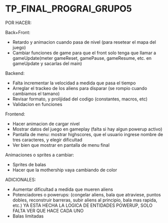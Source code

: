 # TP_FINAL_PROGRAI_GRUPO5

POR HACER:

Back+Front:
- Retardo y animacion cuando pasa de nivel (para resetear el mapa del juego)
- Cambiar funciones de game para que el front solo tenga que llamar a gameUpdate(meter gameReset, gamePause, gameResume, etc. en gameUpdate y sacarlas del main)

Backend:
- Falta incrementar la velocidad a medida que pasa el tiempo
- Arreglar el trackeo de los aliens para disparar (se rompio cuando cambiamos el tamano)
- Revisar formato, y prolijidad del codigo (constantes, macros, etc)
- Validacion en funciones

Frontend:
- Hacer animacion de cargar nivel
- Mostrar datos del juego en gameplay (falta si hay algun powerup activo)
- Pantalla de menu: mostrar highscores, que el usuario ingrese nombre de tres caracteres, y elegir dificultad
- Ver bien que mostrar en pantalla de menu final

Animaciones o sprites a cambiar:
- Sprites de balas 
- Hacer que la mothership vaya cambiando de color

ADICIONALES:
- Aumentar dificultad a medida que mueren aliens
- Potenciadores o powerups:
    (congelar aliens, bala que atraviese, puntos dobles, reconstruir barreras, 
    subir aliens al principio, bala mas rapida, etc.)
    YA ESTA HECHA LA LOGICA DE ENTIDADES POWERUP, SOLO FALTA VER QUE HACE CADA UNO
- Balas limitadas
